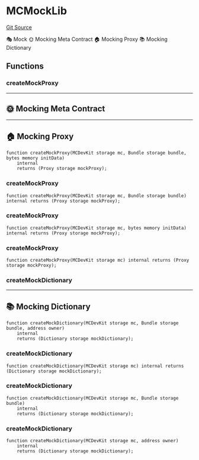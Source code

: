# MCMockLib
[Git Source](https://github.com/metacontract/mc/blob/main/src/devkit/utils/global/MCMockLib.sol)

🎭 Mock
🌞 Mocking Meta Contract
🏠 Mocking Proxy
📚 Mocking Dictionary


## Functions
### createMockProxy

-----------------------------
🌞 Mocking Meta Contract
-------------------------------
---------------------
🏠 Mocking Proxy
-----------------------


```solidity
function createMockProxy(MCDevKit storage mc, Bundle storage bundle, bytes memory initData)
    internal
    returns (Proxy storage mockProxy);
```

### createMockProxy


```solidity
function createMockProxy(MCDevKit storage mc, Bundle storage bundle) internal returns (Proxy storage mockProxy);
```

### createMockProxy


```solidity
function createMockProxy(MCDevKit storage mc, bytes memory initData) internal returns (Proxy storage mockProxy);
```

### createMockProxy


```solidity
function createMockProxy(MCDevKit storage mc) internal returns (Proxy storage mockProxy);
```

### createMockDictionary

-------------------------
📚 Mocking Dictionary
---------------------------


```solidity
function createMockDictionary(MCDevKit storage mc, Bundle storage bundle, address owner)
    internal
    returns (Dictionary storage mockDictionary);
```

### createMockDictionary


```solidity
function createMockDictionary(MCDevKit storage mc) internal returns (Dictionary storage mockDictionary);
```

### createMockDictionary


```solidity
function createMockDictionary(MCDevKit storage mc, Bundle storage bundle)
    internal
    returns (Dictionary storage mockDictionary);
```

### createMockDictionary


```solidity
function createMockDictionary(MCDevKit storage mc, address owner)
    internal
    returns (Dictionary storage mockDictionary);
```

